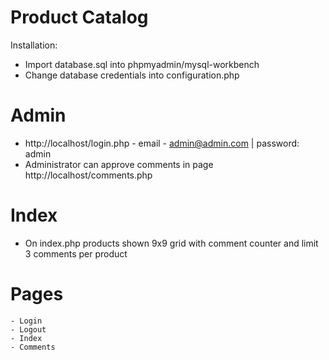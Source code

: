 # Product Catalog

Installation:

  - Import database.sql into phpmyadmin/mysql-workbench
  - Change database credentials into configuration.php

# Admin

  - http://localhost/login.php - email - admin@admin.com | password: admin
  - Administrator can approve comments in page http://localhost/comments.php

# Index
  - On index.php products shown 9x9 grid with comment counter and limit 3 comments per product

# Pages
    - Login
    - Logout
    - Index
    - Comments